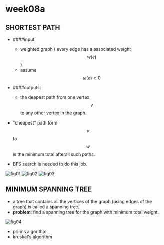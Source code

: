 # week08a

## SHORTEST PATH
- ####input:
	- weighted graph ( every edge has a associated weight $$w(e)$$ )
	- assume $$\omega(e)\geq0$$
- ####outputs:
	- the deepest path from one vertex $$v$$ to any other vertex in the graph.
 
- "cheapest" path form $$v$$ to $$w$$ is the minimum total afterall such paths.
- BFS search is needed to do this job.

![fig01](img/[COEN179]week08a-fig01.png)
![fig02](img/[COEN179]week08a-fig02.png)
![fig03](img/[COEN179]week08a-fig03.png)

## MINIMUM SPANNING TREE
- a tree that contains all the vertices of the graph (using edges of the graph) is called a spanning tree.
- **problem**: find a spanning tree for the graph with minimum total weight.

![fig04](img/[COEN179]week08a-fig04.png)
- prim's algorithm
- kruskal's algorithm